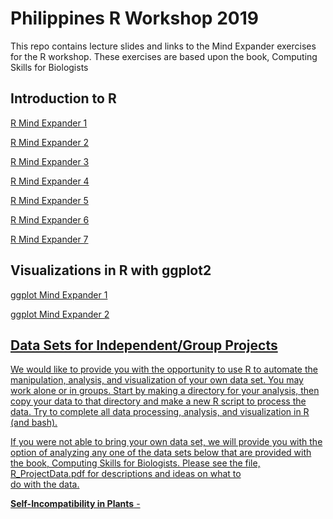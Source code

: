 # Philippines R Workshop 2019

This repo contains lecture slides and links to the Mind Expander exercises for the R workshop.  These exercises are based upon the book, Computing Skills for Biologists

## Introduction to R

  <a href="https://forms.gle/GeuxmRyKQaeaRK7M7" target="_blank">R Mind Expander 1</a>

  <a href="https://forms.gle/zM5QnNq4vn6aeCMX9" target="_blank">R Mind Expander 2</a>

  <a href="https://forms.gle/qCb8hsMBXNY4YH84A" target="_blank">R Mind Expander 3</a>

  <a href="https://forms.gle/84bNSUa9g5ZfuoD56" target="_blank">R Mind Expander 4</a>

  <a href="https://forms.gle/4pNwLL2PR7Dtt5kq6" target="_blank">R Mind Expander 5</a>

  <a href="https://forms.gle/HMdjjHihsBh9Uj9U7" target="_blank">R Mind Expander 6</a>

  <a href="https://forms.gle/tLHy5Y7Md6WjTRqA6" target="_blank">R Mind Expander 7</a>

## Visualizations in R with ggplot2

  <a href="https://forms.gle/TSQLJjcXpwgShZBU8" target="_blank">ggplot Mind Expander 1
  
  <a href="https://forms.gle/zSof9MYTNwZRmCab9" target="_blank">ggplot Mind Expander 2

## Data Sets for Independent/Group Projects

  We would like to provide you with the opportunity to use R to automate the manipulation, analysis, and visualization of your own data 
  set.  You may work alone or in groups. Start by making a directory for your analysis, then copy your data to that directory and make a 
  new R script to process the data. Try to complete all data processing, analysis, and visualization in R (and bash).
  
  If you were not able to bring your own data set, we will provide you with the option of analyzing any one of the data sets below that are
  provided with the book, Computing Skills for Biologists.  Please see the file, R_ProjectData.pdf for descriptions and ideas on what to  
  do with the data.
  
  **Self-Incompatibility in Plants** - 
